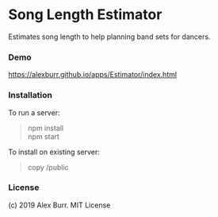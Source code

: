 # Song Length Estimator #

Estimates song length to help planning band sets for dancers.

### Demo

https://alexburr.github.io/apps/Estimator/index.html

### Installation

To run a server:
> npm install   
> npm start

To install on existing server:
> copy /public

### License

(c) 2019 Alex Burr. MIT License
